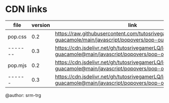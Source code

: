 # CDN links

| file | version | link |
|------|------|------|
| pop.css | 0.2 | https://raw.githubusercontent.com/tutosrivegamerLQ/legendary-guacamole/main/javascript/popovers/pop-ouo.io/pop.css |
|-------| 0.3 | https://cdn.jsdelivr.net/gh/tutosrivegamerLQ/legendary-guacamole@main/javascript/popovers/pop-ouo.io/v0.3/pop.css |
| pop.mjs | 0.2 | https://cdn.jsdelivr.net/gh/tutosrivegamerLQ/legendary-guacamole@main/javascript/popovers/pop-ouo.io/pop.mjs |
|------| 0.3 | https://cdn.jsdelivr.net/gh/tutosrivegamerLQ/legendary-guacamole@main/javascript/popovers/pop-ouo.io/v0.3/pop.mjs |

@author: srm-trg

